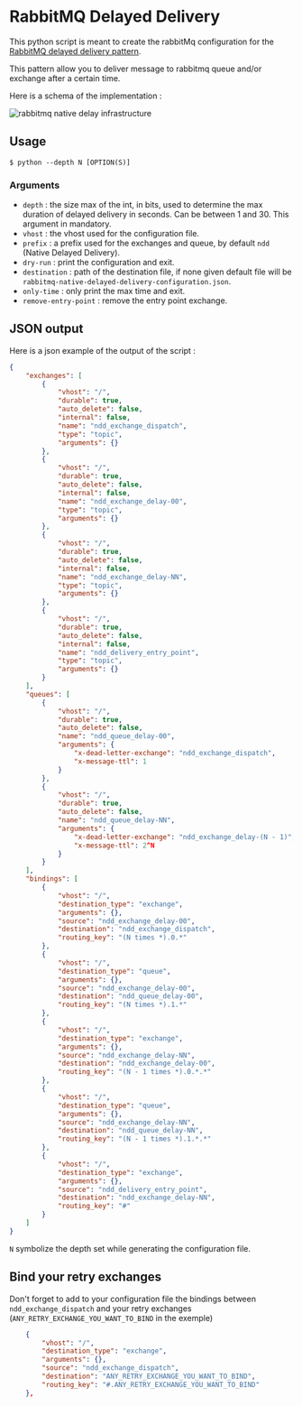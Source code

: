 # RabbitMQ Delayed Delivery


This python script is meant to create the rabbitMq configuration for the [RabbitMQ delayed delivery pattern](https://docs.particular.net/transports/rabbitmq/delayed-delivery).

This pattern allow you to deliver message to rabbitmq queue and/or exchange after a certain time.

Here is a schema of the implementation :

![rabbitmq native delay infrastructure](https://static1.squarespace.com/static/56894e581c1210fead06f878/t/58ce946cebbd1a54a3444f12/1489933431912/NServiceBusDelayInfrastructure.png)


## Usage

``` shell
$ python --depth N [OPTION(S)]
```


### Arguments

 - `depth` : the size max of the int, in bits, used to determine the max duration of delayed delivery in seconds. Can be between 1 and 30. This argument in mandatory.
 - `vhost` : the vhost used for the configuration file.
 - `prefix` : a prefix used for the exchanges and queue, by default `ndd` (Native Delayed Delivery).
 - `dry-run` : print the configuration and exit.
 - `destination` : path of the destination file, if none given default file will be `rabbitmq-native-delayed-delivery-configuration.json`.
 - `only-time` : only print the max time and exit.
 - `remove-entry-point` : remove the entry point exchange.


## JSON output

Here is a json example of the output of the script :

``` json
{
	"exchanges": [
		{
			"vhost": "/",
			"durable": true,
			"auto_delete": false,
			"internal": false,
			"name": "ndd_exchange_dispatch",
			"type": "topic",
			"arguments": {}
		},
		{
			"vhost": "/",
			"durable": true,
			"auto_delete": false,
			"internal": false,
			"name": "ndd_exchange_delay-00",
			"type": "topic",
			"arguments": {}
		},
		{
			"vhost": "/",
			"durable": true,
			"auto_delete": false,
			"internal": false,
			"name": "ndd_exchange_delay-NN",
			"type": "topic",
			"arguments": {}
		},
		{
			"vhost": "/",
			"durable": true,
			"auto_delete": false,
			"internal": false,
			"name": "ndd_delivery_entry_point",
			"type": "topic",
			"arguments": {}
		}
	],
	"queues": [
		{
			"vhost": "/",
			"durable": true,
			"auto_delete": false,
			"name": "ndd_queue_delay-00",
			"arguments": {
				"x-dead-letter-exchange": "ndd_exchange_dispatch",
				"x-message-ttl": 1
			}
		},
		{
			"vhost": "/",
			"durable": true,
			"auto_delete": false,
			"name": "ndd_queue_delay-NN",
			"arguments": {
				"x-dead-letter-exchange": "ndd_exchange_delay-(N - 1)",
				"x-message-ttl": 2^N
			}
		}
	],
	"bindings": [
		{
			"vhost": "/",
			"destination_type": "exchange",
			"arguments": {},
			"source": "ndd_exchange_delay-00",
			"destination": "ndd_exchange_dispatch",
			"routing_key": "(N times *).0.*"
		},
		{
			"vhost": "/",
			"destination_type": "queue",
			"arguments": {},
			"source": "ndd_exchange_delay-00",
			"destination": "ndd_queue_delay-00",
			"routing_key": "(N times *).1.*"
		},
		{
			"vhost": "/",
			"destination_type": "exchange",
			"arguments": {},
			"source": "ndd_exchange_delay-NN",
			"destination": "ndd_exchange_delay-00",
			"routing_key": "(N - 1 times *).0.*.*"
		},
		{
			"vhost": "/",
			"destination_type": "queue",
			"arguments": {},
			"source": "ndd_exchange_delay-NN",
			"destination": "ndd_queue_delay-NN",
			"routing_key": "(N - 1 times *).1.*.*"
		},
		{
			"vhost": "/",
			"destination_type": "exchange",
			"arguments": {},
			"source": "ndd_delivery_entry_point",
			"destination": "ndd_exchange_delay-NN",
			"routing_key": "#"
		}
	]
}
```

`N` symbolize the depth set while generating the configuration file.



## Bind your retry exchanges

Don't forget to add to your configuration file the bindings between `ndd_exchange_dispatch`
and your retry exchanges (`ANY_RETRY_EXCHANGE_YOU_WANT_TO_BIND` in the exemple)

``` json
	{
		"vhost": "/",
		"destination_type": "exchange",
		"arguments": {},
		"source": "ndd_exchange_dispatch",
		"destination": "ANY_RETRY_EXCHANGE_YOU_WANT_TO_BIND",
		"routing_key": "#.ANY_RETRY_EXCHANGE_YOU_WANT_TO_BIND"
	},
```
